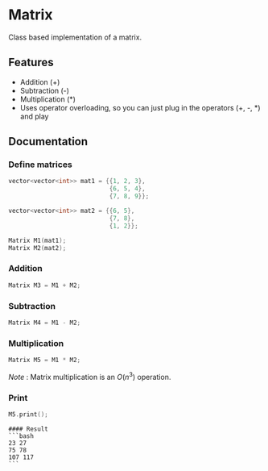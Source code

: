 
# Matrix

Class based implementation of a matrix.


## Features

- Addition (+)
- Subtraction (-)
- Multiplication (*)
- Uses operator overloading, so you can just plug in the operators (+, -, *) and play


## Documentation

### Define matrices
```cpp
vector<vector<int>> mat1 = {{1, 2, 3}, 
                            {6, 5, 4}, 
                            {7, 8, 9}};

vector<vector<int>> mat2 = {{6, 5}, 
                            {7, 8}, 
                            {1, 2}};

Matrix M1(mat1);
Matrix M2(mat2);
```

### Addition
```cpp
Matrix M3 = M1 + M2;
```

### Subtraction
```cpp
Matrix M4 = M1 - M2;
```

### Multiplication
```cpp
Matrix M5 = M1 * M2;
```

*Note* : Matrix multiplication is an $O(n^3)$ operation.

### Print
```cpp
M5.print();
```

    #### Result
    ```bash
    23 27 
    75 78 
    107 117
    ```
